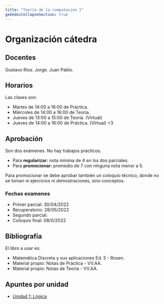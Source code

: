 ```yaml
---
title: "Teoría de la computación I"
geekdocCollapseSection: true
---
```


# Organización cátedra

## Docentes

Gustavo Ríos.
Jorge.
Juan Pablo.

## Horarios

Las clases son:

- Martes de 14:00 a 16:00 de Práctica.
- Miércoles de 14:00 a 16:00 de Teoría.
- Jueves de 13:00 a 15:00 de Teoría. (Virtual)
- Jueves de 14:00 a 16:00 de Práctica. (Virtual) <3

## Aprobación

Son dos exámenes. No hay trabajos prácticos.
- Para **regularizar:** nota mínima de 4 en los dos parciales.
- Para **promocionar:** promedio de 7 con ninguna nota menor a 5.

Para promocionar se debe aprobar también un coloquio técnico, donde no se toman
ni ejercicios ni demostraciones, sino conceptos.

### Fechas examenes

- Primer parcial: 30/04/2022
- Recuperatorio: 28/05/2022
- Segundo parcial: 
- Coloquio final: 08/0/2022

## Bibliografía

El libro a usar es:

- Matemática Discreta y sus aplicaciones Ed. 5 - Rosen.
- Material propio: Notas de Práctica - VV.AA.
- Material propio: Notas de Teoría - VV.AA.

## Apuntes por unidad

- [Unidad 1: Lógica](unidad-1)
